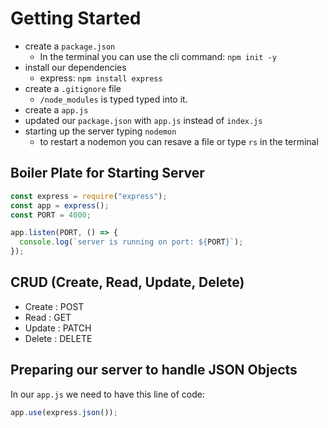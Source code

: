 # Getting Started

- create a `package.json`
  - In the terminal you can use the cli command: `npm init -y`
- install our dependencies
  - express: `npm install express`
- create a `.gitignore` file
  - `/node_modules` is typed typed into it.
- create a `app.js`
- updated our `package.json` with `app.js` instead of `index.js`
- starting up the server typing `nodemon`
  - to restart a nodemon you can resave a file or type `rs` in the terminal

## Boiler Plate for Starting Server

```js
const express = require("express");
const app = express();
const PORT = 4000;

app.listen(PORT, () => {
  console.log(`server is running on port: ${PORT}`);
});
```

## CRUD (Create, Read, Update, Delete)

- Create : POST
- Read : GET
- Update : PATCH
- Delete : DELETE

## Preparing our server to handle JSON Objects

In our `app.js` we need to have this line of code:

```js
app.use(express.json());
```
